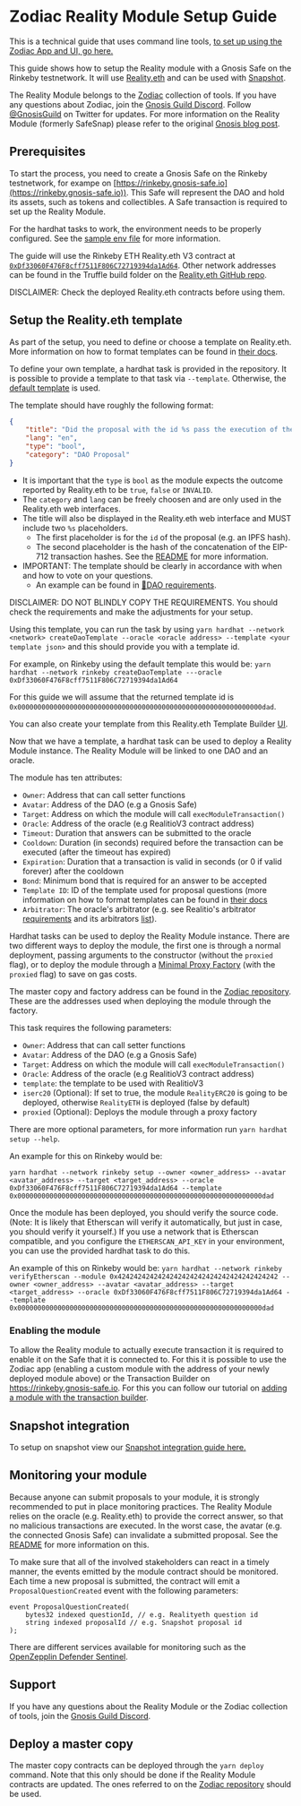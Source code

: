 # Zodiac Reality Module Setup Guide

This is a technical guide that uses command line tools, [to set up using the Zodiac App and UI, go here.](https://gnosis.github.io/zodiac/docs/tutorial-module-reality/get-started)

This guide shows how to setup the Reality module with a Gnosis Safe on the Rinkeby testnetwork. It will use [Reality.eth](https://realit.io/) and can be used with [Snapshot](https://snapshot.org/).

The Reality Module belongs to the [Zodiac](https://github.com/gnosis/zodiac) collection of tools. If you have any questions about Zodiac, join the [Gnosis Guild Discord](https://discord.gg/wwmBWTgyEq). Follow [@GnosisGuild](https://twitter.com/gnosisguild) on Twitter for updates. For more information on the Reality Module (formerly SafeSnap) please refer to the original [Gnosis blog post](https://blog.gnosis.pm/ea67eb95c34f).

## Prerequisites

To start the process, you need to create a Gnosis Safe on the Rinkeby testnetwork, for exampe on [https://rinkeby.gnosis-safe.io](https://rinkeby.gnosis-safe.io)). This Safe will represent the DAO and hold its assets, such as tokens and collectibles. A Safe transaction is required to set up the Reality Module.

For the hardhat tasks to work, the environment needs to be properly configured. See the [sample env file](../.env.sample) for more information.

The guide will use the Rinkeby ETH Reality.eth V3 contract at [`0xDf33060F476F8cff7511F806C72719394da1Ad64`](https://rinkeby.etherscan.io/address/0xDf33060F476F8cff7511F806C72719394da1Ad64#code). Other network addresses can be found in the Truffle build folder on the [Reality.eth GitHub repo](https://github.com/RealityETH/monorepo/tree/main/packages/contracts/chains/deployments).

DISCLAIMER: Check the deployed Reality.eth contracts before using them.

## Setup the Reality.eth template

As part of the setup, you need to define or choose a template on Reality.eth. More information on how to format templates can be found in [their docs](https://github.com/realitio/realitio-dapp#structuring-and-fetching-information).

To define your own template, a hardhat task is provided in the repository. It is possible to provide a template to that task via `--template`. Otherwise, the [default template](../src/tasks/defaultTemplate.json) is used.

The template should have roughly the following format:
```json
{
    "title": "Did the proposal with the id %s pass the execution of the transactions with hash 0x%s?",
    "lang": "en",
    "type": "bool",
    "category": "DAO Proposal"
}
```

- It is important that the `type` is `bool` as the module expects the outcome reported by Reality.eth to be `true`, `false` or `INVALID`.
- The `category` and `lang` can be freely choosen and are only used in the Reality.eth web interfaces.
- The title will also be displayed in the Reality.eth web interface and MUST include two `%s` placeholders.
  - The first placeholder is for the `id` of the proposal (e.g. an IPFS hash).
  - The second placeholder is the hash of the concatenation of the EIP-712 transaction hashes. See the [README](../README.md) for more information.
- IMPORTANT: The template should be clearly in accordance with when and how to vote on your questions.
  - An example can be found in [🍯DAO requirements](https://cloudflare-ipfs.com/ipfs/QmeJwtwdG4mPzC8sESrW7zqixZqdHDYnREz6ar9GCewgz7/).

DISCLAIMER: DO NOT BLINDLY COPY THE REQUIREMENTS. You should check the requirements and make the adjustments for your setup.

Using this template, you can run the task by using `yarn hardhat --network <network> createDaoTemplate --oracle <oracle address> --template <your template json>` and this should provide you with a template id.

For example, on Rinkeby using the default template this would be:
`yarn hardhat --network rinkeby createDaoTemplate ---oracle 0xDf33060F476F8cff7511F806C72719394da1Ad64`

For this guide we will assume that the returned template id is `0x0000000000000000000000000000000000000000000000000000000000000dad`.

You can also create your template from this Reality.eth Template Builder [UI](https://reality.eth.link/app/template-generator/).


Now that we have a template, a hardhat task can be used to deploy a Reality Module instance. The Reality Module will be linked to one DAO and an oracle. 

The module has ten attributes:

- `Owner`: Address that can call setter functions
- `Avatar`: Address of the DAO (e.g a Gnosis Safe)
- `Target`: Address on which the module will call `execModuleTransaction()`
- `Oracle`: Address of the oracle (e.g RealitioV3 contract address)
- `Timeout`: Duration that answers can be submitted to the oracle
- `Cooldown`: Duration (in seconds) required before the transaction can be executed (after the timeout has expired)
- `Expiration`: Duration that a transaction is valid in seconds (or 0 if valid forever) after the cooldown
- `Bond`: Minimum bond that is required for an answer to be accepted
- `Template ID`: ID of the template used for proposal questions (more information on how to format templates can be found in [their docs](https://github.com/realitio/realitio-dapp#structuring-and-fetching-information)
- `Arbitrator`: The oracle's arbitrator (e.g. see Realitio's arbitrator [requirements](https://realitio.github.io/docs/html/arbitrators.html) and its arbitrators [list](https://github.com/realitio/realitio-contracts/blob/master/config/arbitrators.json)).



Hardhat tasks can be used to deploy the Reality Module instance. There are two different ways to deploy the module, the first one is through a normal deployment, passing arguments to the constructor (without the `proxied` flag), or to deploy the module through a [Minimal Proxy Factory](https://eips.ethereum.org/EIPS/eip-1167) (with the `proxied` flag) to save on gas costs.

The master copy and factory address can be found in the [Zodiac repository](https://github.com/gnosis/zodiac/blob/master/src/factory/constants.ts). These are the addresses used when deploying the module through the factory.

This task requires the following parameters:

- `Owner`: Address that can call setter functions
- `Avatar`: Address of the DAO (e.g a Gnosis Safe)
- `Target`: Address on which the module will call `execModuleTransaction()`
- `Oracle`: Address of the oracle (e.g RealitioV3 contract address)
- `template`: the template to be used with RealitioV3
- `iserc20` (Optional): If set to true, the module `RealityERC20` is going to be deployed, otherwise `RealityETH` is deployed (false by default)
- `proxied` (Optional): Deploys the module through a proxy factory

There are more optional parameters, for more information run `yarn hardhat setup --help`.

An example for this on Rinkeby would be:

`yarn hardhat --network rinkeby setup --owner <owner_address> --avatar <avatar_address> --target <target_address> --oracle 0xDf33060F476F8cff7511F806C72719394da1Ad64 --template 0x0000000000000000000000000000000000000000000000000000000000000dad`

Once the module has been deployed, you should verify the source code. (Note: It is likely that Etherscan will verify it automatically, but just in case, you should verify it yourself.) If you use a network that is Etherscan compatible, and you configure the `ETHERSCAN_API_KEY` in your environment, you can use the provided hardhat task to do this.

An example of this on Rinkeby would be:
`yarn hardhat --network rinkeby verifyEtherscan --module 0x4242424242424242424242424242424242424242 --owner <owner_address> --avatar <avatar_address> --target <target_address> --oracle 0xDf33060F476F8cff7511F806C72719394da1Ad64 --template 0x0000000000000000000000000000000000000000000000000000000000000dad`

### Enabling the module

To allow the Reality module to actually execute transaction it is required to enable it on the Safe that it is connected to. For this it is possible to use the Zodiac app (enabling a custom module with the address of your newly deployed module above) or the Transaction Builder on https://rinkeby.gnosis-safe.io. For this you can follow our tutorial on [adding a module with the transaction builder](https://help.gnosis-safe.io/en/articles/4934427-add-a-module).

## Snapshot integration

To setup on snapshot view our [Snapshot integration guide here.](https://gnosis.github.io/zodiac/docs/tutorial-module-reality/integrate-snapshot)

## Monitoring your module

Because anyone can submit proposals to your module, it is strongly recommended to put in place monitoring practices. The Reality Module relies on the oracle (e.g. Reality.eth) to provide the correct answer, so that no malicious transactions are executed. In the worst case, the avatar (e.g. the connected Gnosis Safe) can invalidate a submitted proposal. See the [README](../README.md) for more information on this. 

To make sure that all of the involved stakeholders can react in a timely manner, the events emitted by the module contract should be monitored. Each time a new proposal is submitted, the contract will emit a `ProposalQuestionCreated` event with the following parameters:
```
event ProposalQuestionCreated(
    bytes32 indexed questionId, // e.g. Realityeth question id
    string indexed proposalId // e.g. Snapshot proposal id
);
```

There are different services available for monitoring such as the [OpenZepplin Defender Sentinel](https://docs.openzeppelin.com/defender/sentinel).

## Support

If you have any questions about the Reality Module or the Zodiac collection of tools, join the [Gnosis Guild Discord](https://discord.gg/wwmBWTgyEq).


## Deploy a master copy 

The master copy contracts can be deployed through the `yarn deploy` command. Note that this only should be done if the Reality Module contracts are updated. The ones referred to on the [Zodiac repository](https://github.com/gnosis/zodiac/blob/master/src/factory/constants.ts) should be used.
